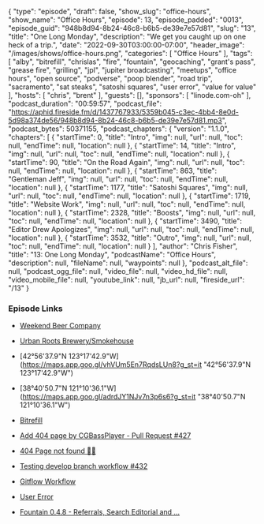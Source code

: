 {
  "type": "episode",
  "draft": false,
  "show_slug": "office-hours",
  "show_name": "Office Hours",
  "episode": 13,
  "episode_padded": "0013",
  "episode_guid": "948b8d94-8b24-46c8-b6b5-de39e7e57d81",
  "slug": "13",
  "title": "One Long Monday",
  "description": "We get you caught up on one heck of a trip.",
  "date": "2022-09-30T03:00:00-07:00",
  "header_image": "/images/shows/office-hours.png",
  "categories": [
    "Office Hours"
  ],
  "tags": [
    "alby",
    "bitrefill",
    "chrislas",
    "fire",
    "fountain",
    "geocaching",
    "grant's pass",
    "grease fire",
    "grilling",
    "jpl",
    "jupiter broadcasting",
    "meetups",
    "office hours",
    "open source",
    "podverse",
    "poop blender",
    "road trip",
    "sacramento",
    "sat steaks",
    "satoshi squares",
    "user error",
    "value for value"
  ],
  "hosts": [
    "chris",
    "brent"
  ],
  "guests": [],
  "sponsors": [
    "linode.com-oh"
  ],
  "podcast_duration": "00:59:57",
  "podcast_file": "https://aphid.fireside.fm/d/1437767933/5359b045-c3ec-4bb4-8e0d-5d98a374de56/948b8d94-8b24-46c8-b6b5-de39e7e57d81.mp3",
  "podcast_bytes": 50371155,
  "podcast_chapters": {
    "version": "1.1.0",
    "chapters": [
      {
        "startTime": 0,
        "title": "Intro",
        "img": null,
        "url": null,
        "toc": null,
        "endTime": null,
        "location": null
      },
      {
        "startTime": 14,
        "title": "Intro",
        "img": null,
        "url": null,
        "toc": null,
        "endTime": null,
        "location": null
      },
      {
        "startTime": 90,
        "title": "On the Road Again",
        "img": null,
        "url": null,
        "toc": null,
        "endTime": null,
        "location": null
      },
      {
        "startTime": 863,
        "title": "Gentleman Jeff",
        "img": null,
        "url": null,
        "toc": null,
        "endTime": null,
        "location": null
      },
      {
        "startTime": 1177,
        "title": "Satoshi Squares",
        "img": null,
        "url": null,
        "toc": null,
        "endTime": null,
        "location": null
      },
      {
        "startTime": 1719,
        "title": "Website Work",
        "img": null,
        "url": null,
        "toc": null,
        "endTime": null,
        "location": null
      },
      {
        "startTime": 2328,
        "title": "Boosts",
        "img": null,
        "url": null,
        "toc": null,
        "endTime": null,
        "location": null
      },
      {
        "startTime": 3490,
        "title": "Editor Drew Apologizes",
        "img": null,
        "url": null,
        "toc": null,
        "endTime": null,
        "location": null
      },
      {
        "startTime": 3532,
        "title": "Outro",
        "img": null,
        "url": null,
        "toc": null,
        "endTime": null,
        "location": null
      }
    ],
    "author": "Chris Fisher",
    "title": "13: One Long Monday",
    "podcastName": "Office Hours",
    "description": null,
    "fileName": null,
    "waypoints": null
  },
  "podcast_alt_file": null,
  "podcast_ogg_file": null,
  "video_file": null,
  "video_hd_file": null,
  "video_mobile_file": null,
  "youtube_link": null,
  "jb_url": null,
  "fireside_url": "/13"
}


### Episode Links

  * [Weekend Beer Company](https://www.weekendbeercompany.com/ "Weekend Beer Company")
  * [Urban Roots Brewery/Smokehouse](https://www.urbanrootsbrewing.com/ "Urban Roots Brewery/Smokehouse")
  * [42°56'37.9"N 123°17'42.9"W](https://maps.app.goo.gl/vhVUm5En7RqdsLUn8?g_st=it "42°56'37.9"N 123°17'42.9"W")
  * [38°40'50.7"N 121°10'36.1"W](https://maps.app.goo.gl/adrdJY1NJv7n3p6s6?g_st=it "38°40'50.7"N 121°10'36.1"W")
  * [Bitrefill](https://www.bitrefill.com/ "Bitrefill")
  * [Add 404 page by CGBassPlayer - Pull Request #427 ](https://github.com/JupiterBroadcasting/jupiterbroadcasting.com/pull/427 "Add 404 page by CGBassPlayer - Pull Request #427
")

  * [404 Page not found 🦄🦄](https://www.jupiterbroadcasting.com/test "404 Page not found 🦄🦄")
  * [Testing develop branch workflow #432](https://github.com/JupiterBroadcasting/jupiterbroadcasting.com/issues/432 "Testing develop branch workflow #432")
  * [Gitflow Workflow](https://www.atlassian.com/git/tutorials/comparing-workflows/gitflow-workflow "Gitflow Workflow")
  * [User Error](https://error.show/ "User Error")
  * [Fountain 0.4.8 - Referrals, Search Editorial and …](https://explore.fountain.fm/blog/fountain-0-4-8 "Fountain 0.4.8 - Referrals, Search Editorial and …")


